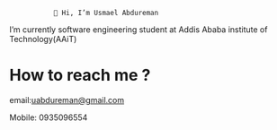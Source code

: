                👋 Hi, I’m Usmael Abdureman

I’m currently software engineering student at Addis Ababa institute of Technology(AAiT)


#  How to reach me ?
   
 email:uabdureman@gmail.com 
    
 Mobile: 0935096554

<!---
Usmaelabdureman/Usmaelabdureman is a special repository because its `README.md` (this file) appears on your GitHub profile.
You can click the Preview link to take a look at your changes.
--->
<!---
Usmaelabdureman/Usmaelabdureman is a special repository because its `README.md` (this file) appears on your GitHub profile.
You can click the Preview link to take a look at your changes.
--->
<!---
Language: Afaan Oromoo
--->
<!---
Religion: Muslim
--->

